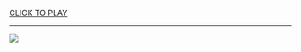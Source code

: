 
<a href="https://premium76.site?title=play_free_online_games_unblocked&ref=13M">CLICK TO PLAY</a></h3>
<hr>

<a href="https://premium76.site?title=play_free_online_games_unblocked&ref=13M"><img src="https://clearcache.store/games.png"></a>


